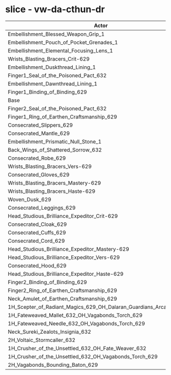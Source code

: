 # slice - vw-da-cthun-dr
| Actor | DPS | Increase |
|---|:---:|:---:|
|Embellishment_Blessed_Weapon_Grip_1|1442129|3.39%|
|Embellishment_Pouch_of_Pocket_Grenades_1|1401451|0.48%|
|Embellishment_Elemental_Focusing_Lens_1|1400622|0.42%|
|Wrists_Blasting_Bracers_Crit-629|1396160|0.10%|
|Embellishment_Duskthread_Lining_1|1396102|0.09%|
|Finger1_Seal_of_the_Poisoned_Pact_632|1395310|0.04%|
|Embellishment_Dawnthread_Lining_1|1395225|0.03%|
|Finger1_Binding_of_Binding_629|1394848|0.00%|
|Base|1394814|0.00%|
|Finger2_Seal_of_the_Poisoned_Pact_632|1394575|-0.02%|
|Finger1_Ring_of_Earthen_Craftsmanship_629|1394133|-0.05%|
|Consecrated_Slippers_629|1394015|-0.06%|
|Consecrated_Mantle_629|1393848|-0.07%|
|Embellishment_Prismatic_Null_Stone_1|1393821|-0.07%|
|Back_Wings_of_Shattered_Sorrow_632|1393717|-0.08%|
|Consecrated_Robe_629|1393699|-0.08%|
|Wrists_Blasting_Bracers_Vers-629|1393635|-0.08%|
|Consecrated_Gloves_629|1392779|-0.15%|
|Wrists_Blasting_Bracers_Mastery-629|1392424|-0.17%|
|Wrists_Blasting_Bracers_Haste-629|1392389|-0.17%|
|Woven_Dusk_629|1392237|-0.18%|
|Consecrated_Leggings_629|1391851|-0.21%|
|Head_Studious_Brilliance_Expeditor_Crit-629|1391279|-0.25%|
|Consecrated_Cloak_629|1390897|-0.28%|
|Consecrated_Cuffs_629|1389940|-0.35%|
|Consecrated_Cord_629|1389409|-0.39%|
|Head_Studious_Brilliance_Expeditor_Mastery-629|1389389|-0.39%|
|Head_Studious_Brilliance_Expeditor_Vers-629|1388476|-0.45%|
|Consecrated_Hood_629|1388427|-0.46%|
|Head_Studious_Brilliance_Expeditor_Haste-629|1388214|-0.47%|
|Finger2_Binding_of_Binding_629|1385570|-0.66%|
|Finger2_Ring_of_Earthen_Craftsmanship_629|1383657|-0.80%|
|Neck_Amulet_of_Earthen_Craftsmanship_629|1383482|-0.81%|
|1H_Scepter_of_Radiant_Magics_629_OH_Dalaran_Guardians_Arcanotool_632|1376957|-1.28%|
|1H_Fateweaved_Mallet_632_OH_Vagabonds_Torch_629|1371494|-1.67%|
|1H_Fateweaved_Needle_632_OH_Vagabonds_Torch_629|1371148|-1.70%|
|Neck_Sureki_Zealots_Insignia_632|1348546|-3.32%|
|2H_Voltaic_Stormcaller_632|1280545|-8.19%|
|1H_Crusher_of_the_Unsettled_632_OH_Fate_Weaver_632|1186826|-14.91%|
|1H_Crusher_of_the_Unsettled_632_OH_Vagabonds_Torch_629|1183489|-15.15%|
|2H_Vagabonds_Bounding_Baton_629|1146190|-17.82%|
